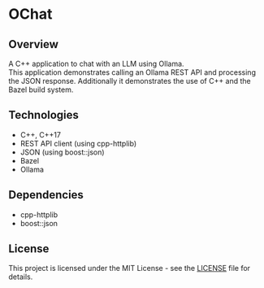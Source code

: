 # OChat

## Overview

A C++ application to chat with an LLM using Ollama.<br>
This application demonstrates calling an Ollama REST API and processing the JSON response.
Additionally it demonstrates the use of C++ and the Bazel build system.

## Technologies

- C++, C++17
- REST API client (using cpp-httplib)
- JSON (using boost::json)
- Bazel
- Ollama

## Dependencies

- cpp-httplib
- boost::json

## License

This project is licensed under the MIT License - see the [LICENSE](LICENSE) file for details.
